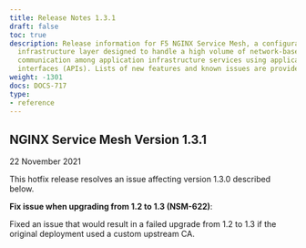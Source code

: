 ```yaml
---
title: Release Notes 1.3.1
draft: false
toc: true
description: Release information for F5 NGINX Service Mesh, a configurable, low‑latency
  infrastructure layer designed to handle a high volume of network‑based interprocess
  communication among application infrastructure services using application programming
  interfaces (APIs). Lists of new features and known issues are provided.
weight: -1301
docs: DOCS-717
type:
- reference
---
```



## NGINX Service Mesh Version 1.3.1

22 November 2021

<!-- vale off -->

This hotfix release resolves an issue affecting version 1.3.0 described below.

**Fix issue when upgrading from 1.2 to 1.3 (NSM-622)**:

Fixed an issue that would result in a failed upgrade from 1.2 to 1.3 if the original deployment used a custom upstream CA.
